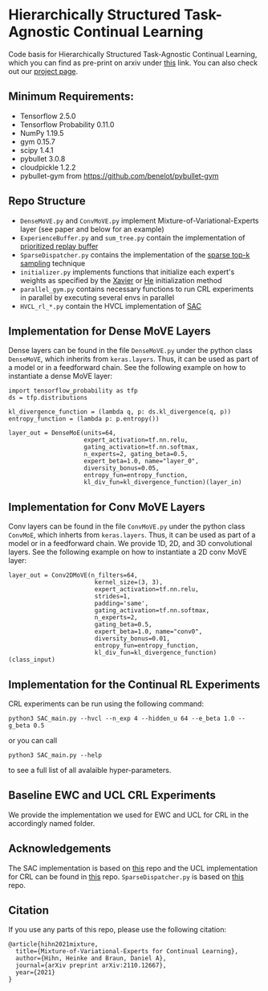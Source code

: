 # Hierarchically Structured Task-Agnostic Continual Learning
Code basis for Hierarchically Structured Task-Agnostic Continual Learning, which you can find as pre-print on arxiv under [this](https://arxiv.org/pdf/2110.12667.pdf) link. You can also check out our [project page](https://sites.google.com/view/hvcl/home).

## Minimum Requirements: 

- Tensorflow 2.5.0
- Tensorflow Probability 0.11.0
- NumPy 1.19.5
- gym 0.15.7
- scipy 1.4.1
- pybullet 3.0.8
- cloudpickle 1.2.2
- pybullet-gym from https://github.com/benelot/pybullet-gym

## Repo Structure
- `DenseMoVE.py` and `ConvMoVE.py` implement Mixture-of-Variational-Experts layer (see paper and below for an example)
- `ExperienceBuffer.py` and `sum_tree.py` contain the implementation of [prioritized replay buffer](https://arxiv.org/pdf/1511.05952.pdf)
- `SparseDispatcher.py` contains the implementation of the [sparse top-k sampling](https://arxiv.org/pdf/1701.06538.pdf) technique
- `initializer.py` implements functions that initialize each expert's weights as specified by the [Xavier](http://proceedings.mlr.press/v9/glorot10a/glorot10a.pdf) or [He](https://arxiv.org/abs/1502.01852) initialization method
- `parallel_gym.py` contains necessary functions to run CRL experiments in parallel by executing several envs in parallel
- `HVCL_rl_*.py` contain the HVCL implementation of [SAC](https://arxiv.org/pdf/1812.05905.pdf)

## Implementation for Dense MoVE Layers
Dense layers can be found in the file `DenseMoVE.py` under the python class `DenseMoVE`, which inherits from `keras.layers`. Thus, it can be used as part of a model or in a feedforward chain. See the following example on how to instantiate a dense MoVE layer:
```
import tensorflow_probability as tfp
ds = tfp.distributions

kl_divergence_function = (lambda q, p: ds.kl_divergence(q, p))
entropy_function = (lambda p: p.entropy())

layer_out = DenseMoE(units=64, 
                     expert_activation=tf.nn.relu,
                     gating_activation=tf.nn.softmax,
                     n_experts=2, gating_beta=0.5,
                     expert_beta=1.0, name="layer_0",
                     diversity_bonus=0.05,
                     entropy_fun=entropy_function,
                     kl_div_fun=kl_divergence_function)(layer_in)
```

## Implementation for Conv MoVE Layers
Conv layers can be found in the file `ConvMoVE.py` under the python class `ConvMoE`, which inherts from `keras.layers`. Thus, it can be used as part of a model or in a feedforward chain. We provide 1D, 2D, and 3D convolutional layers. See the following example on how to instantiate a 2D conv MoVE layer:
```
layer_out = Conv2DMoVE(n_filters=64,
                        kernel_size=(3, 3),
                        expert_activation=tf.nn.relu,
                        strides=1,
                        padding='same',
                        gating_activation=tf.nn.softmax,
                        n_experts=2,
                        gating_beta=0.5,
                        expert_beta=1.0, name="conv0",
                        diversity_bonus=0.01,
                        entropy_fun=entropy_function,
                        kl_div_fun=kl_divergence_function)(class_input)
```
## Implementation for the Continual RL Experiments
CRL experiments can be run using the following command:
```
python3 SAC_main.py --hvcl --n_exp 4 --hidden_u 64 --e_beta 1.0 --g_beta 0.5
```
or you can call 
```
python3 SAC_main.py --help
```
to see a full list of all avalaible hyper-parameters.

## Baseline EWC and UCL CRL Experiments
We provide the implementation we used for EWC and UCL for CRL in the accordingly named folder.

## Acknowledgements
The SAC implementation is based on [this](https://github.com/RickyMexx/SAC-tf2) repo and the UCL implementation for CRL can be found in [this](https://github.com/csm9493/UCL) repo. `SparseDispatcher.py` is based on [this](https://github.com/tensorflow/tensor2tensor) repo.

## Citation
If you use any parts of this repo, please use the following citation:

```
@article{hihn2021mixture,
  title={Mixture-of-Variational-Experts for Continual Learning},
  author={Hihn, Heinke and Braun, Daniel A},
  journal={arXiv preprint arXiv:2110.12667},
  year={2021}
}
```
